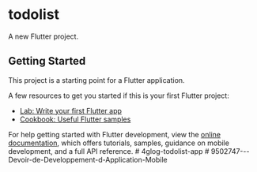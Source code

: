 # todolist

A new Flutter project.

## Getting Started

This project is a starting point for a Flutter application.

A few resources to get you started if this is your first Flutter project:

- [Lab: Write your first Flutter app](https://docs.flutter.dev/get-started/codelab)
- [Cookbook: Useful Flutter samples](https://docs.flutter.dev/cookbook)

For help getting started with Flutter development, view the
[online documentation](https://docs.flutter.dev/), which offers tutorials,
samples, guidance on mobile development, and a full API reference.
#   4 g l o g - t o d o l i s t - a p p  
 #   9 5 0 2 7 4 7 - - - D e v o i r - d e - D e v e l o p p e m e n t - d - A p p l i c a t i o n - M o b i l e  
 